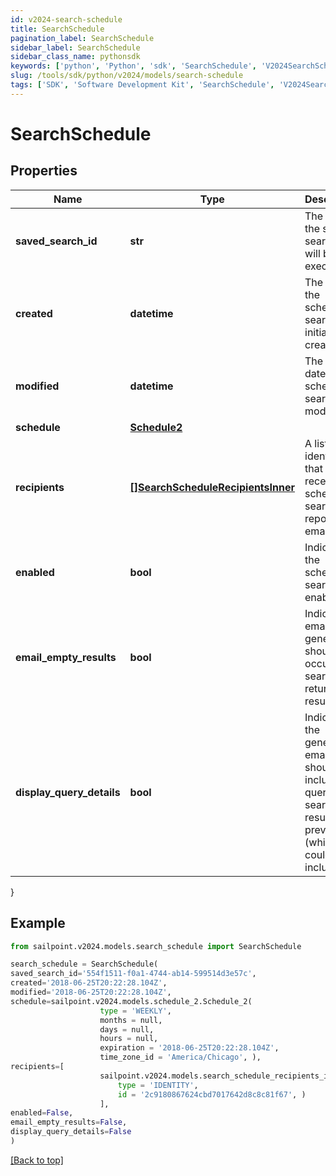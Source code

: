 ```yaml
---
id: v2024-search-schedule
title: SearchSchedule
pagination_label: SearchSchedule
sidebar_label: SearchSchedule
sidebar_class_name: pythonsdk
keywords: ['python', 'Python', 'sdk', 'SearchSchedule', 'V2024SearchSchedule'] 
slug: /tools/sdk/python/v2024/models/search-schedule
tags: ['SDK', 'Software Development Kit', 'SearchSchedule', 'V2024SearchSchedule']
---
```


# SearchSchedule


## Properties

Name | Type | Description | Notes
------------ | ------------- | ------------- | -------------
**saved_search_id** | **str** | The ID of the saved search that will be executed. | [required]
**created** | **datetime** | The date the scheduled search was initially created. | [optional] [readonly] 
**modified** | **datetime** | The last date the scheduled search was modified. | [optional] [readonly] 
**schedule** | [**Schedule2**](schedule2) |  | [required]
**recipients** | [**[]SearchScheduleRecipientsInner**](search-schedule-recipients-inner) | A list of identities that should receive the scheduled search report via email. | [required]
**enabled** | **bool** | Indicates if the scheduled search is enabled.  | [optional] [default to False]
**email_empty_results** | **bool** | Indicates if email generation should occur when search returns no results.  | [optional] [default to False]
**display_query_details** | **bool** | Indicates if the generated email should include the query and search results preview (which could include PII).  | [optional] [default to False]
}

## Example

```python
from sailpoint.v2024.models.search_schedule import SearchSchedule

search_schedule = SearchSchedule(
saved_search_id='554f1511-f0a1-4744-ab14-599514d3e57c',
created='2018-06-25T20:22:28.104Z',
modified='2018-06-25T20:22:28.104Z',
schedule=sailpoint.v2024.models.schedule_2.Schedule_2(
                    type = 'WEEKLY', 
                    months = null, 
                    days = null, 
                    hours = null, 
                    expiration = '2018-06-25T20:22:28.104Z', 
                    time_zone_id = 'America/Chicago', ),
recipients=[
                    sailpoint.v2024.models.search_schedule_recipients_inner.SearchSchedule_recipients_inner(
                        type = 'IDENTITY', 
                        id = '2c9180867624cbd7017642d8c8c81f67', )
                    ],
enabled=False,
email_empty_results=False,
display_query_details=False
)

```
[[Back to top]](#) 


